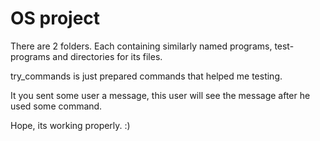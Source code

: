 # OS project

There are 2 folders. Each containing similarly named programs, test-programs and directories for its files.

try_commands is just prepared commands that helped me testing.

It you sent some user a message, this user will see the message after he used some command.

Hope, its working properly. :)
